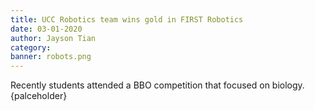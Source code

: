 ```yaml
---
title: UCC Robotics team wins gold in FIRST Robotics
date: 03-01-2020
author: Jayson Tian
category:
banner: robots.png
---
```


Recently students attended a BBO competition that focused on biology. {palceholder}